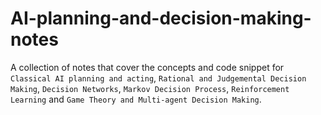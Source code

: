 # AI-planning-and-decision-making-notes

A collection of notes that cover the concepts and code snippet for `Classical AI planning and acting`, `Rational and Judgemental Decision Making`, `Decision Networks`, `Markov Decision Process`, `Reinforcement Learning` and `Game Theory and Multi-agent Decision Making`.

